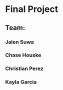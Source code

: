 # Final Project
## Team:
###     Jalen Suwa 
###     Chase Houske
###     Christian Perez
###     Kayla Garcia
